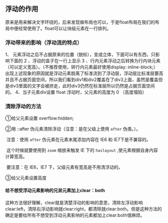 ## 浮动的作用

原来是用来解决文字环绕的，后来发现做布局也可以，于是float布局在我们的布局中便经常使用了。float可以让块级元素在一行排列。

### 浮动带来的影响（浮动流的特点）

1、 元素浮动之后不占据原来的位置（脱标），变成立体，下面可以有东西，只影响下面的
2 、浮动的盒子在一行上显示
3 、行内元素浮动之后转换为行内块元素（可以定义宽高）。（不推荐使用，转行内元素最好使用display: inline-block;）
出现上述现象的原因就是浮动元素脱离了标准流到了浮动层，浮动层比标准层要高并且不占据页面空间，所以我们看到div1和div2覆盖在了div3上面，虽然是覆盖但是div3里面的文字会被挤走，此时div3仍然在标准层所以仍然是占据页面空间的。
4、当子元素div设置  float  浮动时，父元素的高度为 0  （高度塌陷）

### 清除浮动的方法

①给父元素设置  overflow:hidden;

②用  ::after  伪元素清除浮动（注意：是在父级上使用 `after` 伪类。）。

​			注意：使用 `after` 伪元素在元素末尾添加内容在 IE6 和 IE7下是不兼容的。

​						这个时候就要使用到 `zoom` 缩放来触发 IE 下的 `haslayout` ,使元素根据自身内容						计算宽高。

​			要注意：在 IE6，IE7 下，父级元素有宽高是不用清浮动的。

③给父元素设置高度

#### 给不想受浮动元素影响的兄弟元素加上clear：both

这种方法很好理解，clear就是清楚浮动的影响的意思，清除左浮动影响clear:left，清除右浮动影响就clear:right，都清除就clear:both。但是这种方法的确定是要给所有不想受到浮动元素影响的元素都加上clear:both很麻烦。